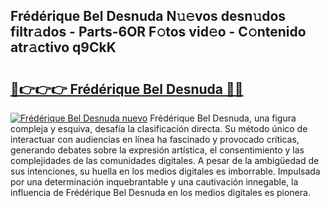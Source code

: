 ## Frédérique Bel Desnuda N𝚞𝚎vos desn𝚞dos filtr𝚊dos - Parts-6OR F𝚘tos vid𝚎o - C𝚘ntenido atr𝚊ctivo q9CkK

# <h2><a href="http://mb4l852.tromn.icu/?c=Fr%c3%a9d%c3%a9rique+Bel+Desnuda">🔗👉👉👉 Frédérique Bel Desnuda 🔗🔗</a></h2>

[![Frédérique Bel Desnuda nuevo](https://i.imgur.com/pEAQMta.gif)](http://mb4l852.tromn.icu/?c=Fr%c3%a9d%c3%a9rique+Bel+Desnuda)
Frédérique Bel Desnuda, una figura compleja y esquiva, desafía la clasificación directa. Su método único de interactuar con audiencias en línea ha fascinado y provocado críticas, generando debates sobre la expresión artística, el consentimiento y las complejidades de las comunidades digitales. A pesar de la ambigüedad de sus intenciones, su huella en los medios digitales es imborrable. Impulsada por una determinación inquebrantable y una cautivación innegable, la influencia de Frédérique Bel Desnuda en los medios digitales es pionera.
